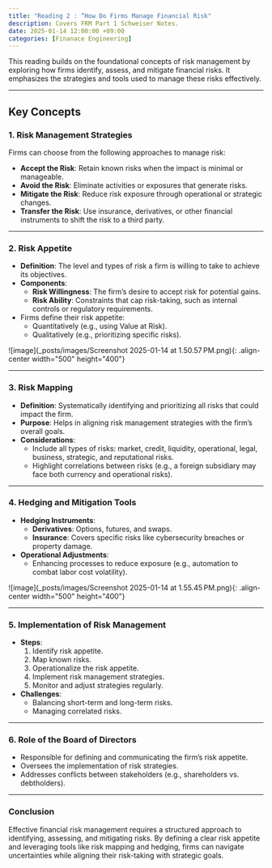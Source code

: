 ```yaml
---
title: "Reading 2 : “How Do Firms Manage Financial Risk"
description: Covers FRM Part 1 Schweiser Notes.
date: 2025-01-14 12:00:00 +09:00
categories: [Finanace Engineering]
---
```



This reading builds on the foundational concepts of risk management by exploring how firms identify, assess, and mitigate financial risks. It emphasizes the strategies and tools used to manage these risks effectively.

---

## Key Concepts

### 1. Risk Management Strategies
Firms can choose from the following approaches to manage risk:
- **Accept the Risk**: Retain known risks when the impact is minimal or manageable.
- **Avoid the Risk**: Eliminate activities or exposures that generate risks.
- **Mitigate the Risk**: Reduce risk exposure through operational or strategic changes.
- **Transfer the Risk**: Use insurance, derivatives, or other financial instruments to shift the risk to a third party.

---

### 2. Risk Appetite
- **Definition**: The level and types of risk a firm is willing to take to achieve its objectives.
- **Components**:
  - **Risk Willingness**: The firm’s desire to accept risk for potential gains.
  - **Risk Ability**: Constraints that cap risk-taking, such as internal controls or regulatory requirements.
- Firms define their risk appetite:
  - Quantitatively (e.g., using Value at Risk).
  - Qualitatively (e.g., prioritizing specific risks).

![image](_posts/images/Screenshot 2025-01-14 at 1.50.57 PM.png){: .align-center width="500" height="400"}  

---

### 3. Risk Mapping
- **Definition**: Systematically identifying and prioritizing all risks that could impact the firm.
- **Purpose**: Helps in aligning risk management strategies with the firm’s overall goals.
- **Considerations**:
  - Include all types of risks: market, credit, liquidity, operational, legal, business, strategic, and reputational risks.
  - Highlight correlations between risks (e.g., a foreign subsidiary may face both currency and operational risks).

---

### 4. Hedging and Mitigation Tools
- **Hedging Instruments**:
  - **Derivatives**: Options, futures, and swaps.
  - **Insurance**: Covers specific risks like cybersecurity breaches or property damage.
- **Operational Adjustments**:
  - Enhancing processes to reduce exposure (e.g., automation to combat labor cost volatility).

![image](_posts/images/Screenshot 2025-01-14 at 1.55.45 PM.png){: .align-center width="500" height="400"}  

---

### 5. Implementation of Risk Management
- **Steps**:
  1. Identify risk appetite.
  2. Map known risks.
  3. Operationalize the risk appetite.
  4. Implement risk management strategies.
  5. Monitor and adjust strategies regularly.
- **Challenges**:
  - Balancing short-term and long-term risks.
  - Managing correlated risks.

---

### 6. Role of the Board of Directors
- Responsible for defining and communicating the firm’s risk appetite.
- Oversees the implementation of risk strategies.
- Addresses conflicts between stakeholders (e.g., shareholders vs. debtholders).

---

### Conclusion
Effective financial risk management requires a structured approach to identifying, assessing, and mitigating risks. By defining a clear risk appetite and leveraging tools like risk mapping and hedging, firms can navigate uncertainties while aligning their risk-taking with strategic goals.